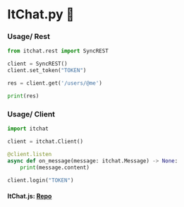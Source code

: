 # ItChat.py 🐍

### Usage/ Rest
```py
from itchat.rest import SyncREST

client = SyncREST()
client.set_token("TOKEN")

res = client.get('/users/@me')

print(res)
```

### Usage/ Client
```py
import itchat

client = itchat.Client()

@client.listen
async def on_message(message: itchat.Message) -> None:
    print(message.content)

client.login("TOKEN")
```


#### ItChat.js: [Repo](htts://github.com/itchatapp/itchat.js)